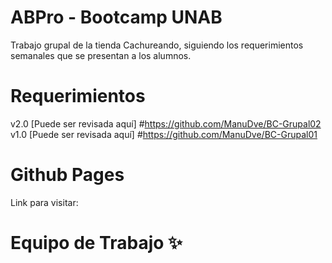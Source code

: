 # ABPro - Bootcamp UNAB
Trabajo grupal de la tienda Cachureando, siguiendo los requerimientos semanales que se presentan a los alumnos.

# Requerimientos
v2.0 [Puede ser revisada aquí] #https://github.com/ManuDve/BC-Grupal02
v1.0 [Puede ser revisada aquí] #https://github.com/ManuDve/BC-Grupal01

# Github Pages
Link para visitar: 

# Equipo de Trabajo ✨
